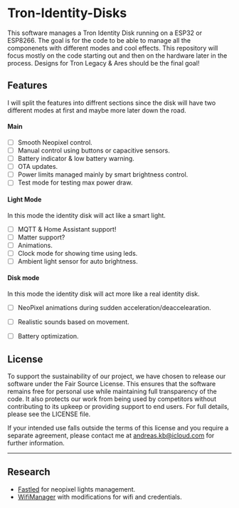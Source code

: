 
# Tron-Identity-Disks

This software manages a Tron Identity Disk running on a ESP32 or ESP8266. The goal is for the code to be able to manage all the componenets with different modes and cool effects. This repository will focus mostly on the code starting out and then on the hardware later in the process. Designs for Tron Legacy &amp; Ares should be the final goal!

## Features
I will split the features into diffrent sections since the disk will have two different modes at first and maybe more later down the road.

 #### Main
- [ ] Smooth Neopixel control.
- [ ] Manual control using buttons or capacitive sensors.
- [ ] Battery indicator & low battery warning.
- [ ] OTA updates.
- [ ] Power limits managed mainly by smart brightness control.
- [ ] Test mode for testing max power draw.

 #### Light Mode
 In this mode the identity disk will act like a smart light.
- [ ] MQTT & Home Assistant support! 
- [ ] Matter support?
- [ ] Animations.
- [ ] Clock mode for showing time using leds.
- [ ] Ambient light sensor for auto brightness.

#### Disk mode
In this mode the identity disk will act more like a real identity disk.
- [ ] NeoPixel animations during sudden acceleration/deaccelearation.
- [ ] Realistic sounds based on movement.
- [ ] Battery optimization.


## License

To support the sustainability of our project, we have chosen to release our software under the Fair Source License. This ensures that the software remains free for personal use while maintaining full transparency of the code. It also protects our work from being used by competitors without contributing to its upkeep or providing support to end users. For full details, please see the LICENSE file.

If your intended use falls outside the terms of this license and you require a separate agreement, please contact me at andreas.kb@icloud.com
 for further information.


 ---------------------------------------

 ## Research
 - [Fastled](https://github.com/FastLED/FastLED) for neopixel lights management.
 - [WifiManager](https://docs.arduino.cc/libraries/wifimanager/) with modifications for wifi and credentials.
